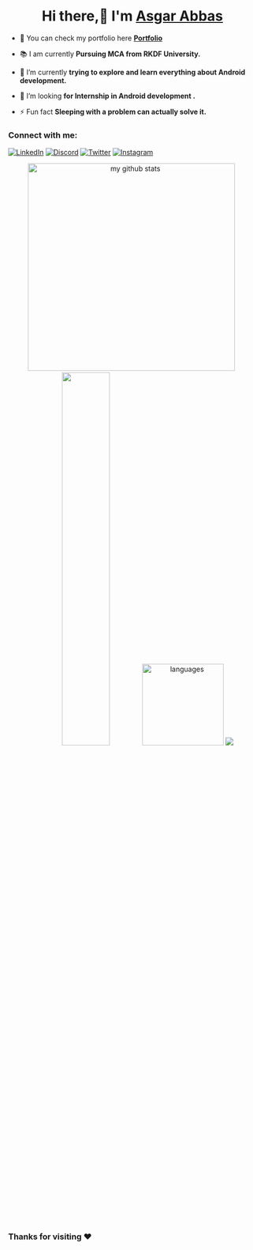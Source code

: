 <h1 align="center">Hi there,👋 I'm <a href="https://asgar72.github.io">Asgar Abbas</a></h1>

- 🔭  You can check my portfolio here [**Portfolio**](https://asgar72.github.io)

- 📚 I am currently **Pursuing MCA from RKDF University.**

- 🌱 I’m currently **trying to explore and learn everything about Android development.**

- 🤔 I’m looking **for Internship in Android development .**

- ⚡ Fun fact **Sleeping with a problem can actually solve it.**



###
<!-- 
![ github stats](https://github-readme-stats.vercel.app/api?username=asgar72&show_icons=true&theme=tokyonight)
<img src="https://github-readme-streak-stats.herokuapp.com/?user=asgar72&theme=tokyonight" alt="mystreak"/>
![ Top Langs](https://github-readme-stats.vercel.app/api/top-langs/?username=asgar72&theme=tokyonight&layout=compact) -->




### Connect with me:



[![LinkedIn](https://img.shields.io/badge/linkedin-%230077B5.svg?&style=for-the-badge&logo=linkedin&logoColor=white)](https://www.linkedin.com/in/asgar72/)
[![Discord](https://img.shields.io/badge/discord-%237289DA.svg?&style=for-the-badge&logo=discord&logoColor=white)](https://discord.com/channels/@asgar72#8224)
[![Twitter](https://img.shields.io/badge/twitter-%231DA1F2.svg?&style=for-the-badge&logo=twitter&logoColor=white)](https://twitter.com/asgar72_)
[![Instagram](https://img.shields.io/badge/instagram-%23E4405F.svg?&style=for-the-badge&logo=instagram&logoColor=white)](https://www.instagram.com/syed_asghar_72)
<!-- [![Dev Community](https://img.shields.io/badge/Dev_Community-%230A0A0A.svg?&style=for-the-badge&logo=dev.to&logoColor=white)](https://dev.to/user_name) -->

<p align="center">
<img src="https://github-readme-stats.vercel.app/api?username=asgar72&show_icons=true&theme=radical&count_private=true" alt="my github stats" width="420"/>&nbsp; 
<img width="44%" src="https://github-readme-streak-stats.herokuapp.com/?user=asgar72&theme=radical&cache_seconds=30&hide_border=true"/>
<img src="https://github-readme-stats.vercel.app/api/top-langs/?username=asgar72&langs_count=4&layout=compact&theme=radical&count_private=true" alt="languages" height="165">

  <img src="https://github-profile-summary-cards.vercel.app/api/cards/profile-details?username=asgar72&theme=radical"  />
  
  ### Thanks for visiting :heart:
</p>


